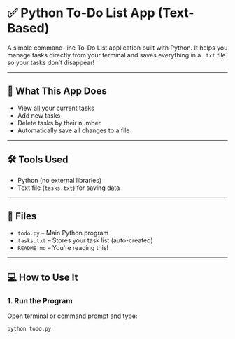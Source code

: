 # ✅ Python To-Do List App (Text-Based)

A simple command-line To-Do List application built with Python. It helps you manage tasks directly from your terminal and saves everything in a `.txt` file so your tasks don’t disappear!

---

## 🎯 What This App Does

- View all your current tasks
- Add new tasks
- Delete tasks by their number
- Automatically save all changes to a file

---

## 🛠️ Tools Used

- Python (no external libraries)
- Text file (`tasks.txt`) for saving data

---

## 📂 Files

- `todo.py` – Main Python program
- `tasks.txt` – Stores your task list (auto-created)
- `README.md` – You're reading this!

---

## 💻 How to Use It

### 1. Run the Program
Open terminal or command prompt and type:

```bash
python todo.py
